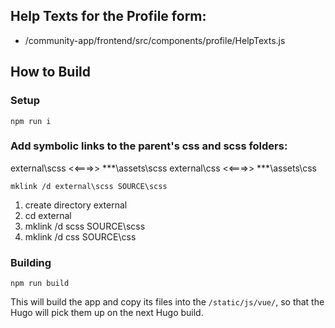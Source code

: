 ## Help Texts for the Profile form:
 - /community-app/frontend/src/components/profile/HelpTexts.js


## How to Build

### Setup

`npm run i`

### Add symbolic links to the parent's css and scss folders:

external\scss <<===>> ***\assets\scss
external\css <<===>> ***\assets\css

```
mklink /d external\scss SOURCE\scss
```

1. create directory external
2. cd external
3. mklink /d scss SOURCE\scss
4. mklink /d css SOURCE\css

### Building

`npm run build`

This will build the app and copy its files into the `/static/js/vue/`, so that the Hugo will pick them up on the next Hugo build.